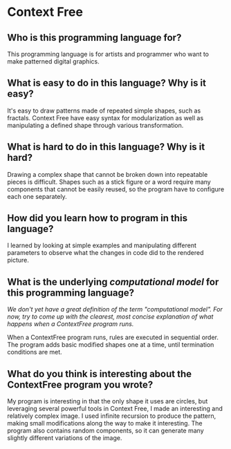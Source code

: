 # Context Free

##  Who is this programming language for?

This programming language is for artists and programmer who want to make patterned digital graphics.


## What is easy to do in this language? Why is it easy?

It's easy to draw patterns made of repeated simple shapes, such as fractals. Context Free have easy syntax for modularization as well as manipulating a defined shape through various transformation.


## What is hard to do in this language? Why is it hard?

Drawing a complex shape that cannot be broken down into repeatable pieces is difficult. Shapes such as a stick figure or a word require many components that cannot be easily reused, so the program have to configure each one separately.


## How did you learn how to program in this language?

I learned by looking at simple examples and manipulating different parameters to observe what the changes in code did to the rendered picture.


## What is the underlying _computational model_ for this programming language? 

_We don't yet have a great definition of the term "computational model". 
For now, try to come up with the clearest, most concise explanation of what 
happens when a ContextFree program runs._

When a ContextFree program runs, rules are executed in sequential order. The program adds basic modified shapes one at a time, until termination conditions are met.


## What do you think is interesting about the ContextFree program you wrote?

My program is interesting in that the only shape it uses are circles, but leveraging several powerful tools in Context Free, I made an interesting and relatively complex image. I used infinite recursion to produce the pattern, making small modifications along the way to make it interesting. The program also contains random components, so it can generate many slightly different variations of the image.

